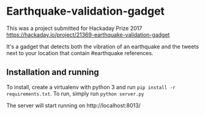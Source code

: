

# Earthquake-validation-gadget
This was a project submitted for Hackaday Prize 2017 https://hackaday.io/project/21369-earthquake-validation-gadget

It's a gadget that detects both the vibration of an earthquake and the tweets next to your location that contain #earthquake references.

## Installation and running

To install, create a virtualenv with python 3 and run `pip install -r requirements.txt`.
To run, simply run `python server.py`

The server will start running on http://localhost:8013/

